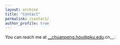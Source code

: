 ```yaml
---
layout: archive
title: "Contact"
permalink: /contact/
author_profile: true
---
```


You can reach me at __chuanpeng.hou@pku.edu.cn__.
